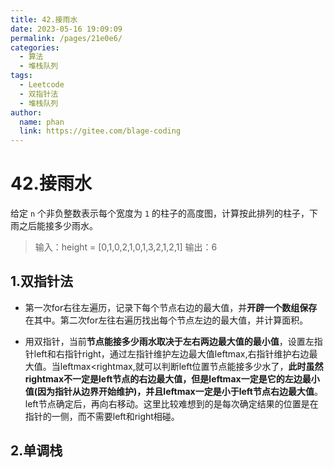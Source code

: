 ```yaml
---
title: 42.接雨水
date: 2023-05-16 19:09:09
permalink: /pages/21e0e6/
categories: 
  - 算法
  - 堆栈队列
tags: 
  - Leetcode
  - 双指针法
  - 堆栈队列
author: 
  name: phan
  link: https://gitee.com/blage-coding
---
```

# 42.接雨水

给定 `n` 个非负整数表示每个宽度为 `1` 的柱子的高度图，计算按此排列的柱子，下雨之后能接多少雨水。

> 输入：height = [0,1,0,2,1,0,1,3,2,1,2,1]
> 输出：6

## 1.双指针法

- 第一次for右往左遍历，记录下每个节点右边的最大值，并**开辟一个数组保存**在其中。第二次for左往右遍历找出每个节点左边的最大值，并计算面积。

- 用双指针，当前**节点能接多少雨水取决于左右两边最大值的最小值**，设置左指针left和右指针right，通过左指针维护左边最大值leftmax,右指针维护右边最大值。当leftmax<rightmax,就可以判断left位置节点能接多少水了，**此时虽然rightmax不一定是left节点的右边最大值，但是leftmax一定是它的左边最小值(因为指针从边界开始维护)，并且leftmax一定是小于left节点右边最大值**。left节点确定后，再向右移动。这里比较难想到的是每次确定结果的位置是在指针的一侧，而不需要left和right相碰。

## 2.单调栈